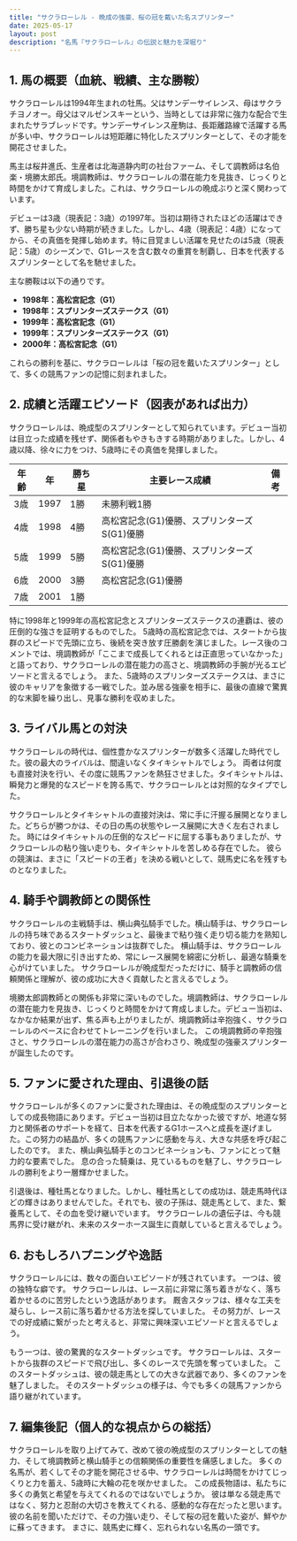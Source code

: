 ```yaml
---
title: "サクラローレル - 晩成の強豪、桜の冠を戴いた名スプリンター"
date: 2025-05-17
layout: post
description: "名馬『サクラローレル』の伝説と魅力を深堀り"
---
```


## 1. 馬の概要（血統、戦績、主な勝鞍）

サクラローレルは1994年生まれの牡馬。父はサンデーサイレンス、母はサクラチヨノオー。母父はマルゼンスキーという、当時としては非常に強力な配合で生まれたサラブレッドです。サンデーサイレンス産駒は、長距離路線で活躍する馬が多い中、サクラローレルは短距離に特化したスプリンターとして、その才能を開花させました。

馬主は桜井進氏、生産者は北海道静内町の社台ファーム、そして調教師は名伯楽・境勝太郎氏。境調教師は、サクラローレルの潜在能力を見抜き、じっくりと時間をかけて育成しました。これは、サクラローレルの晩成ぶりと深く関わっています。

デビューは3歳（現表記：3歳）の1997年。当初は期待されたほどの活躍はできず、勝ち星も少ない時期が続きました。しかし、4歳（現表記：4歳）になってから、その真価を発揮し始めます。特に目覚ましい活躍を見せたのは5歳（現表記：5歳）のシーズンで、G1レースを含む数々の重賞を制覇し、日本を代表するスプリンターとして名を馳せました。

主な勝鞍は以下の通りです。

* **1998年：高松宮記念（G1）**
* **1998年：スプリンターズステークス（G1）**
* **1999年：高松宮記念（G1）**
* **1999年：スプリンターズステークス（G1）**
* **2000年：高松宮記念（G1）**


これらの勝利を基に、サクラローレルは「桜の冠を戴いたスプリンター」として、多くの競馬ファンの記憶に刻まれました。


## 2. 成績と活躍エピソード（図表があれば出力）

サクラローレルは、晩成型のスプリンターとして知られています。デビュー当初は目立った成績を残せず、関係者もやきもきする時期がありました。しかし、4歳以降、徐々に力をつけ、5歳時にその真価を発揮しました。

| 年齢 | 年 | 勝ち星 | 主要レース成績 | 備考 |
|---|---|---|---|---|
| 3歳 | 1997 | 1勝 | 未勝利戦1勝 |  |
| 4歳 | 1998 | 4勝 | 高松宮記念(G1)優勝、スプリンターズS(G1)優勝 |  |
| 5歳 | 1999 | 5勝 | 高松宮記念(G1)優勝、スプリンターズS(G1)優勝 |  |
| 6歳 | 2000 | 3勝 | 高松宮記念(G1)優勝 |  |
| 7歳 | 2001 | 1勝 |  |  |


特に1998年と1999年の高松宮記念とスプリンターズステークスの連覇は、彼の圧倒的な強さを証明するものでした。  5歳時の高松宮記念では、スタートから抜群のスピードで先頭に立ち、後続を突き放す圧勝劇を演じました。レース後のコメントでは、境調教師が「ここまで成長してくれるとは正直思っていなかった」と語っており、サクラローレルの潜在能力の高さと、境調教師の手腕が光るエピソードと言えるでしょう。  また、5歳時のスプリンターズステークスは、まさに彼のキャリアを象徴する一戦でした。並み居る強豪を相手に、最後の直線で驚異的な末脚を繰り出し、見事な勝利を収めました。


## 3. ライバル馬との対決

サクラローレルの時代は、個性豊かなスプリンターが数多く活躍した時代でした。彼の最大のライバルは、間違いなくタイキシャトルでしょう。  両者は何度も直接対決を行い、その度に競馬ファンを熱狂させました。タイキシャトルは、瞬発力と爆発的なスピードを誇る馬で、サクラローレルとは対照的なタイプでした。

サクラローレルとタイキシャトルの直接対決は、常に手に汗握る展開となりました。どちらが勝つかは、その日の馬の状態やレース展開に大きく左右されました。  時にはタイキシャトルの圧倒的なスピードに屈する事もありましたが、サクラローレルの粘り強い走りも、タイキシャトルを苦しめる存在でした。  彼らの競演は、まさに「スピードの王者」を決める戦いとして、競馬史に名を残すものとなりました。


## 4. 騎手や調教師との関係性

サクラローレルの主戦騎手は、横山典弘騎手でした。横山騎手は、サクラローレルの持ち味であるスタートダッシュと、最後まで粘り強く走り切る能力を熟知しており、彼とのコンビネーションは抜群でした。  横山騎手は、サクラローレルの能力を最大限に引き出すため、常にレース展開を綿密に分析し、最適な騎乗を心がけていました。  サクラローレルが晩成型だっただけに、騎手と調教師の信頼関係と理解が、彼の成功に大きく貢献したと言えるでしょう。


境勝太郎調教師との関係も非常に深いものでした。境調教師は、サクラローレルの潜在能力を見抜き、じっくりと時間をかけて育成しました。デビュー当初は、なかなか結果が出ず、焦る声も上がりましたが、境調教師は辛抱強く、サクラローレルのペースに合わせてトレーニングを行いました。  この境調教師の辛抱強さと、サクラローレルの潜在能力の高さが合わさり、晩成型の強豪スプリンターが誕生したのです。


## 5. ファンに愛された理由、引退後の話

サクラローレルが多くのファンに愛された理由は、その晩成型のスプリンターとしての成長物語にあります。デビュー当初は目立たなかった彼ですが、地道な努力と関係者のサポートを経て、日本を代表するG1ホースへと成長を遂げました。この努力の結晶が、多くの競馬ファンに感動を与え、大きな共感を呼び起こしたのです。  また、横山典弘騎手とのコンビネーションも、ファンにとって魅力的な要素でした。  息の合った騎乗は、見ているものを魅了し、サクラローレルの勝利をより一層輝かせました。

引退後は、種牡馬となりました。しかし、種牡馬としての成功は、競走馬時代ほどの輝きはありませんでした。それでも、彼の子孫は、競走馬として、また、繋養馬として、その血を受け継いでいます。  サクラローレルの遺伝子は、今も競馬界に受け継がれ、未来のスターホース誕生に貢献していると言えるでしょう。


## 6. おもしろハプニングや逸話

サクラローレルには、数々の面白いエピソードが残されています。  一つは、彼の独特な癖です。  サクラローレルは、レース前に非常に落ち着きがなく、落ち着かせるのに苦労したという逸話があります。  厩舎スタッフは、様々な工夫を凝らし、レース前に落ち着かせる方法を探していました。  その努力が、レースでの好成績に繋がったと考えると、非常に興味深いエピソードと言えるでしょう。

もう一つは、彼の驚異的なスタートダッシュです。  サクラローレルは、スタートから抜群のスピードで飛び出し、多くのレースで先頭を奪っていました。  このスタートダッシュは、彼の競走馬としての大きな武器であり、多くのファンを魅了しました。  そのスタートダッシュの様子は、今でも多くの競馬ファンから語り継がれています。


## 7. 編集後記（個人的な視点からの総括）

サクラローレルを取り上げてみて、改めて彼の晩成型のスプリンターとしての魅力、そして境調教師と横山騎手との信頼関係の重要性を痛感しました。  多くの名馬が、若くしてその才能を開花させる中、サクラローレルは時間をかけてじっくりと力を蓄え、5歳時に大輪の花を咲かせました。  この成長物語は、私たちに多くの勇気と希望を与えてくれるのではないでしょうか。  彼は単なる競走馬ではなく、努力と忍耐の大切さを教えてくれる、感動的な存在だったと思います。  彼の名前を聞いただけで、その力強い走り、そして桜の冠を戴いた姿が、鮮やかに蘇ってきます。  まさに、競馬史に輝く、忘れられない名馬の一頭です。
